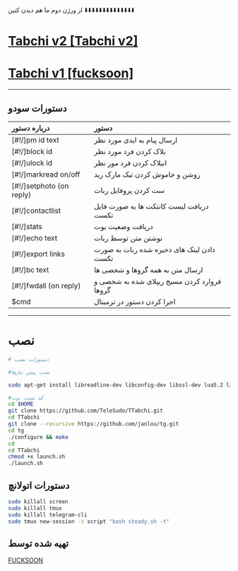 

از ورژن دوم ما هم دیدن کنین
⬇️⬇️⬇️⬇️⬇️⬇️⬇️⬇️⬇️⬇️⬇️⬇️⬇️⬇️

# [Tabchi v2 [Tabchi v2]](https://github.com/fucksooN/tabchi_v2)

# [Tabchi v1 [fucksoon]](https://telegram.me/fucksoon)
* * *

## دستورات سودو

| درباره دستور | دستور |
|:--------|:-------------------------------------------|
| [#!/]pm id text | ارسال پیام به ایدی مورد نظر |
| [#!/]block id | بلاک کردن فرد مورد نظر |
| [#!/]ulock id | انبلاک کردن فرد مور نظر |
| [#!/]markread on/off | روشن و خاموش کردن تیک مارک رید |
| [#!/]setphoto (on reply) | ست کردن پروفایل ربات |
| [#!/]contactlist | دریافت لیست کانتکت ها به صورت فایل تکست |
| [#!/]stats | دریافت وضعیت بوت |
| [#!/]echo text | نوشتن متن توسط ربات |
| [#!/]export links | دادن لینک های ذخیره شده ربات به صورت تکست |
| [#!/]bc text | ارسال متن به همه گروها و شخصی ها |
| [#!/]fwdall (on reply) | فروارد کردن مسیج ریپلای شده به شخصی و گروها |
| $cmd | اجرا کردن دستور در ترمینال |

* * *

# نصب

```sh
# دستورات نصب

#نصب پیش نیازها

sudo apt-get install libreadline-dev libconfig-dev libssl-dev lua5.2 liblua5.2-dev lua-socket lua-sec lua-expat libevent-dev make unzip git redis-server autoconf g++ libjansson-dev libpython-dev expat libexpat1-dev

#کد نصب بوت
cd $HOME
git clone https://github.com/TeleSudo/TTabchi.git
cd TTabchi
git clone --recursive https://github.com/janlou/tg.git
cd tg
./configure && make
cd
cd TTabchi
chmod +x launch.sh
./launch.sh

```

## دستورات اتولانچ
```sh
sudo killall screen
sudo killall tmux
sudo killall telegram-cli
sudo tmux new-session -s script "bash steady.sh -t"
```



## تهیه شده توسط
[FUCKSOON](https://telegram.me/FUCKSOON)
